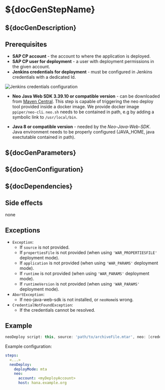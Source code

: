 # ${docGenStepName}

## ${docGenDescription}

## Prerequisites

* **SAP CP account** - the account to where the application is deployed.
* **SAP CP user for deployment** - a user with deployment permissions in the given account.
* **Jenkins credentials for deployment** - must be configured in Jenkins credentials with a dedicated Id.

![Jenkins credentials configuration](../images/neo_credentials.png)

* **Neo Java Web SDK 3.39.10 or compatible version** - can be downloaded from [Maven Central](http://central.maven.org/maven2/com/sap/cloud/neo-java-web-sdk/). This step is capable of triggering the neo deploy tool provided inside a docker image. We provide docker image `ppiper/neo-cli`. `neo.sh` needs to be contained in path, e.g by adding a symbolic link to `/usr/local/bin`.

* **Java 8 or compatible version** - needed by the *Neo-Java-Web-SDK*. Java environment needs to be properly configured (JAVA_HOME, java exectutable contained in path).

## ${docGenParameters}

## ${docGenConfiguration}

## ${docDependencies}

## Side effects

none

## Exceptions

* `Exception`:
    * If `source` is not provided.
    * If `propertiesFile` is not provided (when using `'WAR_PROPERTIESFILE'` deployment mode).
    * If `application` is not provided (when using `'WAR_PARAMS'` deployment mode).
    * If `runtime` is not provided (when using `'WAR_PARAMS'` deployment mode).
    * If `runtimeVersion` is not provided (when using `'WAR_PARAMS'` deployment mode).
* `AbortException`:
    * If neo-java-web-sdk is not installed, or `neoHome`is wrong.
* `CredentialNotFoundException`:
    * If the credentials cannot be resolved.

## Example

```groovy
neoDeploy script: this, source: 'path/to/archiveFile.mtar', neo: [credentialsId: 'my-credentials-id', host: hana.example.org]
```

Example configuration:

```yaml
steps:
  <...>
  neoDeploy:
    deployMode: mta
    neo:
      account: <myDeployAccount>
      host: hana.example.org
```
